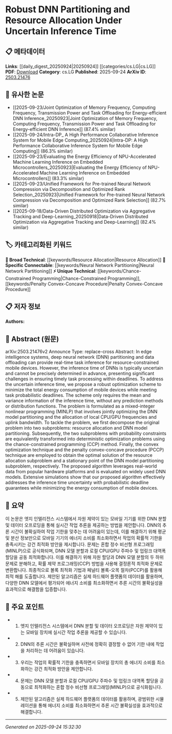 <!-- KEYWORD_LINKING_METADATA:
{
  "processed_timestamp": "2025-09-24T15:32:30.447735",
  "vocabulary_version": "1.0",
  "selected_keywords": [
    "Neural Network Partitioning",
    "Resource Allocation",
    "Chance-Constrained Programming",
    "Penalty Convex-Concave Procedure"
  ],
  "rejected_keywords": [],
  "similarity_scores": {
    "Neural Network Partitioning": 0.82,
    "Resource Allocation": 0.79,
    "Chance-Constrained Programming": 0.75,
    "Penalty Convex-Concave Procedure": 0.7
  },
  "extraction_method": "AI_prompt_based",
  "budget_applied": true,
  "candidates_json": {
    "candidates": [
      {
        "surface": "DNN Partitioning",
        "canonical": "Neural Network Partitioning",
        "aliases": [
          "Deep Neural Network Partitioning"
        ],
        "category": "specific_connectable",
        "rationale": "Partitioning is a critical aspect of optimizing neural networks for edge computing, enhancing connectivity with resource allocation studies.",
        "novelty_score": 0.65,
        "connectivity_score": 0.78,
        "specificity_score": 0.8,
        "link_intent_score": 0.82
      },
      {
        "surface": "Resource Allocation",
        "canonical": "Resource Allocation",
        "aliases": [
          "Resource Management"
        ],
        "category": "broad_technical",
        "rationale": "Resource allocation is a fundamental concept in optimizing computational tasks, linking well with studies on system optimization.",
        "novelty_score": 0.55,
        "connectivity_score": 0.85,
        "specificity_score": 0.6,
        "link_intent_score": 0.79
      },
      {
        "surface": "Chance-Constrained Programming",
        "canonical": "Chance-Constrained Programming",
        "aliases": [
          "CCP"
        ],
        "category": "unique_technical",
        "rationale": "This method is uniquely applied to handle uncertainty in optimization problems, offering novel insights into probabilistic constraints.",
        "novelty_score": 0.7,
        "connectivity_score": 0.65,
        "specificity_score": 0.85,
        "link_intent_score": 0.75
      },
      {
        "surface": "Penalty Convex-Concave Procedure",
        "canonical": "Penalty Convex-Concave Procedure",
        "aliases": [
          "PCCP"
        ],
        "category": "unique_technical",
        "rationale": "PCCP is a specialized optimization technique relevant for solving non-linear programming problems, enhancing specificity in optimization discussions.",
        "novelty_score": 0.72,
        "connectivity_score": 0.6,
        "specificity_score": 0.88,
        "link_intent_score": 0.7
      }
    ],
    "ban_list_suggestions": [
      "inference time",
      "task processing",
      "energy consumption"
    ]
  },
  "decisions": [
    {
      "candidate_surface": "DNN Partitioning",
      "resolved_canonical": "Neural Network Partitioning",
      "decision": "linked",
      "scores": {
        "novelty": 0.65,
        "connectivity": 0.78,
        "specificity": 0.8,
        "link_intent": 0.82
      }
    },
    {
      "candidate_surface": "Resource Allocation",
      "resolved_canonical": "Resource Allocation",
      "decision": "linked",
      "scores": {
        "novelty": 0.55,
        "connectivity": 0.85,
        "specificity": 0.6,
        "link_intent": 0.79
      }
    },
    {
      "candidate_surface": "Chance-Constrained Programming",
      "resolved_canonical": "Chance-Constrained Programming",
      "decision": "linked",
      "scores": {
        "novelty": 0.7,
        "connectivity": 0.65,
        "specificity": 0.85,
        "link_intent": 0.75
      }
    },
    {
      "candidate_surface": "Penalty Convex-Concave Procedure",
      "resolved_canonical": "Penalty Convex-Concave Procedure",
      "decision": "linked",
      "scores": {
        "novelty": 0.72,
        "connectivity": 0.6,
        "specificity": 0.88,
        "link_intent": 0.7
      }
    }
  ]
}
-->

# Robust DNN Partitioning and Resource Allocation Under Uncertain Inference Time

## 📋 메타데이터

**Links**: [[daily_digest_20250924|20250924]] [[categories/cs.LG|cs.LG]]
**PDF**: [Download](https://arxiv.org/pdf/2503.21476.pdf)
**Category**: cs.LG
**Published**: 2025-09-24
**ArXiv ID**: [2503.21476](https://arxiv.org/abs/2503.21476)

## 🔗 유사한 논문
- [[2025-09-23/Joint Optimization of Memory Frequency, Computing Frequency, Transmission Power and Task Offloading for Energy-efficient DNN Inference_20250923|Joint Optimization of Memory Frequency, Computing Frequency, Transmission Power and Task Offloading for Energy-efficient DNN Inference]] (87.4% similar)
- [[2025-09-24/Intra-DP_ A High Performance Collaborative Inference System for Mobile Edge Computing_20250924|Intra-DP: A High Performance Collaborative Inference System for Mobile Edge Computing]] (86.3% similar)
- [[2025-09-23/Evaluating the Energy Efficiency of NPU-Accelerated Machine Learning Inference on Embedded Microcontrollers_20250923|Evaluating the Energy Efficiency of NPU-Accelerated Machine Learning Inference on Embedded Microcontrollers]] (83.3% similar)
- [[2025-09-23/Unified Framework for Pre-trained Neural Network Compression via Decomposition and Optimized Rank Selection_20250923|Unified Framework for Pre-trained Neural Network Compression via Decomposition and Optimized Rank Selection]] (82.7% similar)
- [[2025-09-18/Data-Driven Distributed Optimization via Aggregative Tracking and Deep-Learning_20250918|Data-Driven Distributed Optimization via Aggregative Tracking and Deep-Learning]] (82.4% similar)

## 🏷️ 카테고리화된 키워드
**🧠 Broad Technical**: [[keywords/Resource Allocation|Resource Allocation]]
**🔗 Specific Connectable**: [[keywords/Neural Network Partitioning|Neural Network Partitioning]]
**⚡ Unique Technical**: [[keywords/Chance-Constrained Programming|Chance-Constrained Programming]], [[keywords/Penalty Convex-Concave Procedure|Penalty Convex-Concave Procedure]]

## 📋 저자 정보

**Authors:** 

## 📄 Abstract (원문)

arXiv:2503.21476v2 Announce Type: replace-cross 
Abstract: In edge intelligence systems, deep neural network (DNN) partitioning and data offloading can provide real-time task inference for resource-constrained mobile devices. However, the inference time of DNNs is typically uncertain and cannot be precisely determined in advance, presenting significant challenges in ensuring timely task processing within deadlines. To address the uncertain inference time, we propose a robust optimization scheme to minimize the total energy consumption of mobile devices while meeting task probabilistic deadlines. The scheme only requires the mean and variance information of the inference time, without any prediction methods or distribution functions. The problem is formulated as a mixed-integer nonlinear programming (MINLP) that involves jointly optimizing the DNN model partitioning and the allocation of local CPU/GPU frequencies and uplink bandwidth. To tackle the problem, we first decompose the original problem into two subproblems: resource allocation and DNN model partitioning. Subsequently, the two subproblems with probability constraints are equivalently transformed into deterministic optimization problems using the chance-constrained programming (CCP) method. Finally, the convex optimization technique and the penalty convex-concave procedure (PCCP) technique are employed to obtain the optimal solution of the resource allocation subproblem and a stationary point of the DNN model partitioning subproblem, respectively. The proposed algorithm leverages real-world data from popular hardware platforms and is evaluated on widely used DNN models. Extensive simulations show that our proposed algorithm effectively addresses the inference time uncertainty with probabilistic deadline guarantees while minimizing the energy consumption of mobile devices.

## 📝 요약

이 논문은 엣지 인텔리전스 시스템에서 자원 제약이 있는 모바일 기기를 위한 DNN 분할 및 데이터 오프로딩을 통해 실시간 작업 추론을 제공하는 방법을 제안합니다. DNN의 추론 시간이 불확실하여 작업 기한을 맞추는 데 어려움이 있는데, 이를 해결하기 위해 평균 및 분산 정보만으로 모바일 기기의 에너지 소비를 최소화하면서 작업의 확률적 기한을 충족시키는 강건 최적화 방안을 제시합니다. 문제는 혼합 정수 비선형 프로그래밍(MINLP)으로 공식화되며, DNN 모델 분할과 로컬 CPU/GPU 주파수 및 업링크 대역폭 할당을 공동 최적화합니다. 이를 해결하기 위해 자원 할당과 DNN 모델 분할의 두 하위 문제로 분해하고, 확률 제약 프로그래밍(CCP) 방법을 사용해 결정론적 최적화 문제로 변환합니다. 최종적으로 볼록 최적화 기법과 페널티 볼록-오목 절차(PCCP)를 활용해 최적 해를 도출합니다. 제안된 알고리즘은 실제 하드웨어 플랫폼의 데이터를 활용하며, 다양한 DNN 모델에서 평가되어 에너지 소비를 최소화하면서 추론 시간의 불확실성을 효과적으로 해결함을 입증합니다.

## 🎯 주요 포인트

- 1. 엣지 인텔리전스 시스템에서 DNN 분할 및 데이터 오프로딩은 자원 제약이 있는 모바일 장치에 실시간 작업 추론을 제공할 수 있습니다.
- 2. DNN의 추론 시간은 불확실하며 사전에 정확히 결정할 수 없어 기한 내에 작업을 처리하는 데 어려움이 있습니다.
- 3. 우리는 작업의 확률적 기한을 충족하면서 모바일 장치의 총 에너지 소비를 최소화하는 강건 최적화 방안을 제안합니다.
- 4. 문제는 DNN 모델 분할과 로컬 CPU/GPU 주파수 및 업링크 대역폭 할당을 공동으로 최적화하는 혼합 정수 비선형 프로그래밍(MINLP)으로 공식화됩니다.
- 5. 제안된 알고리즘은 실제 하드웨어 플랫폼의 데이터를 활용하며, 광범위한 시뮬레이션을 통해 에너지 소비를 최소화하면서 추론 시간 불확실성을 효과적으로 해결합니다.


---

*Generated on 2025-09-24 15:32:30*